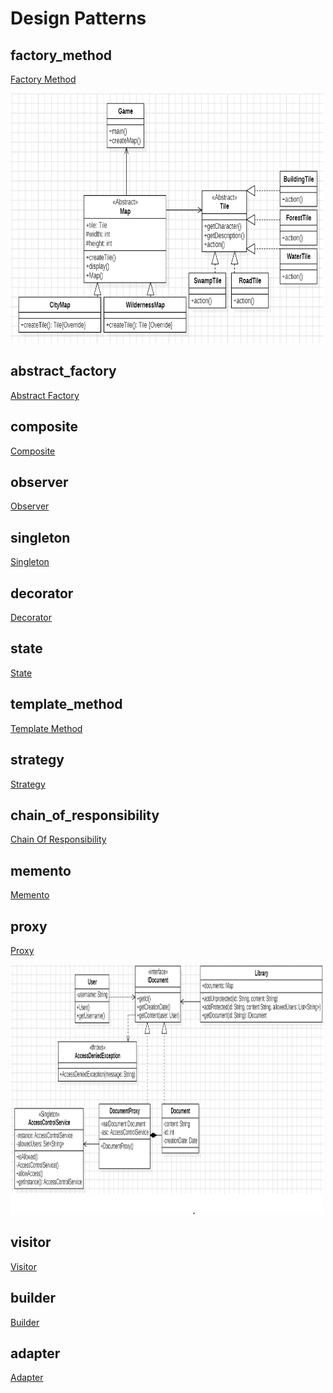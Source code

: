 # Design Patterns

## factory_method
[Factory Method](https://github.com/JarkkoKarki/design-patterns/tree/master/src/main/java/factory_method)

<img src="https://github.com/JarkkoKarki/design-patterns/blob/master/UML/factory_method_UML.png" alt="UI Preview" width="500" height="400"></img>

## abstract_factory

[Abstract Factory](https://github.com/JarkkoKarki/design-patterns/tree/master/src/main/java/abstract_factory)

## composite

[Composite](https://github.com/JarkkoKarki/design-patterns/tree/master/src/main/java/composite)

## observer

[Observer](https://github.com/JarkkoKarki/design-patterns/tree/master/src/main/java/observer)

## singleton

[Singleton](https://github.com/JarkkoKarki/design-patterns/tree/master/src/main/java/singleton)

## decorator

[Decorator](https://github.com/JarkkoKarki/design-patterns/tree/master/src/main/java/decorator)

## state

[State](https://github.com/JarkkoKarki/design-patterns/tree/master/src/main/java/state)

## template_method

[Template Method](https://github.com/JarkkoKarki/design-patterns/tree/master/src/main/java/template_method)

## strategy

[Strategy](https://github.com/JarkkoKarki/design-patterns/tree/master/src/main/java/strategy)

## chain_of_responsibility

[Chain Of Responsibility](https://github.com/JarkkoKarki/design-patterns/tree/master/src/main/java/chain_of_responsibility)

## memento

[Memento](https://github.com/JarkkoKarki/design-patterns/tree/master/src/main/java/memento)

## proxy

[Proxy](https://github.com/JarkkoKarki/design-patterns/tree/master/src/main/java/proxy)

<img src="https://github.com/JarkkoKarki/design-patterns/blob/master/UML/proxy_UML.png" alt="UI Preview" width="500" height="400"></img>


## visitor

[Visitor](https://github.com/JarkkoKarki/design-patterns/tree/master/src/main/java/visitor)

## builder

[Builder](https://github.com/JarkkoKarki/design-patterns/tree/master/src/main/java/builder)

## adapter

[Adapter](URL)


